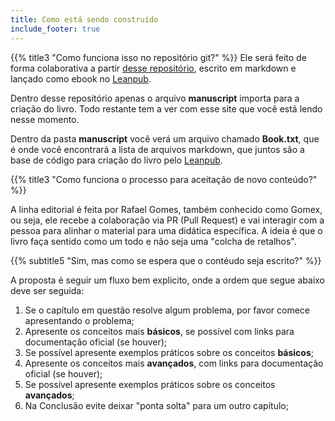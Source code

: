 ```yaml
---
title: Como está sendo construído
include_footer: true
---
```


{{% title3 "Como funciona isso no repositório git?" %}}
Ele será feito de forma colaborativa a partir [desse repositório](https://github.com/gomex/deploy-em-producao), escrito em markdown e lançado como ebook no [Leanpub](https://leanpub.com).

Dentro desse repositório apenas o arquivo **manuscript** importa para a criação do livro. Todo restante tem a ver com esse site que você está lendo nesse momento.

Dentro da pasta **manuscript** você verá um arquivo chamado **Book.txt**, que é onde você encontrará a lista de arquivos markdown, que juntos são a base de código para criação do livro pelo [Leanpub](https://leanpub.com).


{{% title3 "Como funciona o processo para aceitação de novo conteúdo?" %}}

A linha editorial é feita por Rafael Gomes, também conhecido como Gomex, ou seja, ele recebe a colaboração via PR (Pull Request) e vai interagir com a pessoa para alinhar o material para uma didática específica. A ideia é que o livro faça sentido como um todo e não seja uma "colcha de retalhos".

{{% subtitle5 "Sim, mas como se espera que o contéudo seja escrito?" %}}

A proposta é seguir um fluxo bem explicito, onde a ordem que segue abaixo deve ser seguida:

 1. Se o capítulo em questão resolve algum problema, por favor comece apresentando o problema;
 2. Apresente os conceitos mais **básicos**, se possível com links para documentação oficial (se houver);
 3. Se possível apresente exemplos práticos sobre os conceitos **básicos**;
 4. Apresente os conceitos mais **avançados**, com links para documentação oficial (se houver);
 5. Se possível apresente exemplos práticos sobre os conceitos **avançados**;
 6. Na Conclusão evite deixar "ponta solta" para um outro capítulo;
